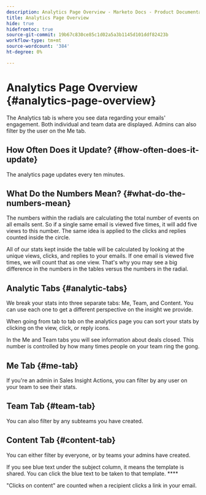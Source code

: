 ```yaml
---
description: Analytics Page Overview - Marketo Docs - Product Documentation
title: Analytics Page Overview
hide: true
hidefromtoc: true
source-git-commit: 19b67c830ce85c1d02a5a3b1145d101ddf82423b
workflow-type: tm+mt
source-wordcount: '384'
ht-degree: 0%

---
```


# Analytics Page Overview {#analytics-page-overview}

The Analytics tab is where you see data regarding your emails&#39; engagement. Both individual and team data are displayed. Admins can also filter by the user on the Me tab.

## How Often Does it Update? {#how-often-does-it-update}

The analytics page updates every ten minutes.

## What Do the Numbers Mean? {#what-do-the-numbers-mean}

The numbers within the radials are calculating the total number of events on all emails sent. So if a single same email is viewed five times, it will add five views to this number. The same idea is applied to the clicks and replies counted inside the circle.

All of our stats kept inside the table will be calculated by looking at the unique views, clicks, and replies to your emails. If one email is viewed five times, we will count that as one view. That&#39;s why you may see a big difference in the numbers in the tables versus the numbers in the radial.

## Analytic Tabs {#analytic-tabs}

We break your stats into three separate tabs: Me, Team, and Content. You can use each one to get a different perspective on the insight we provide.

When going from tab to tab on the analytics page you can sort your stats by clicking on the view, click, or reply icons.

In the Me and Team tabs you will see information about deals closed. This number is controlled by how many times people on your team ring the gong.

## Me Tab {#me-tab}

[](/help/marketo/product-docs/marketo-sales-insight/actions/analytics/understanding-the-me-tab.md) If you&#39;re an admin in Sales Insight Actions, you can filter by any user on your team to see their stats.

## Team Tab {#team-tab}

[](/help/marketo/product-docs/marketo-sales-insight/actions/analytics/understanding-the-team-tab.md) You can also filter by any subteams you have created.

## Content Tab {#content-tab}

[](/help/marketo/product-docs/marketo-sales-insight/actions/analytics/understanding-the-content-tab.md) You can either filter by everyone, or by teams your admins have created.

If you see blue text under the subject column, it means the template is shared. You can click the blue text to be taken to that template. ****

&quot;Clicks on content&quot; are counted when a recipient clicks a link in your email.
